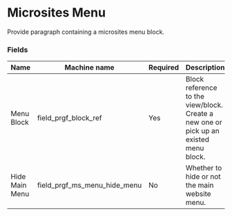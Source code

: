 # Microsites Menu

Provide paragraph containing a microsites menu block.

### Fields

| Name  | Machine name | Required | Description |
| ------------- | ------------- | ------------- | ------------- |
| Menu Block | field_prgf_block_ref | Yes | Block reference to the view/block. Create a new one or pick up an existed menu block. |
| Hide Main Menu | field_prgf_ms_menu_hide_menu | No | Whether to hide or not the main website menu. |
